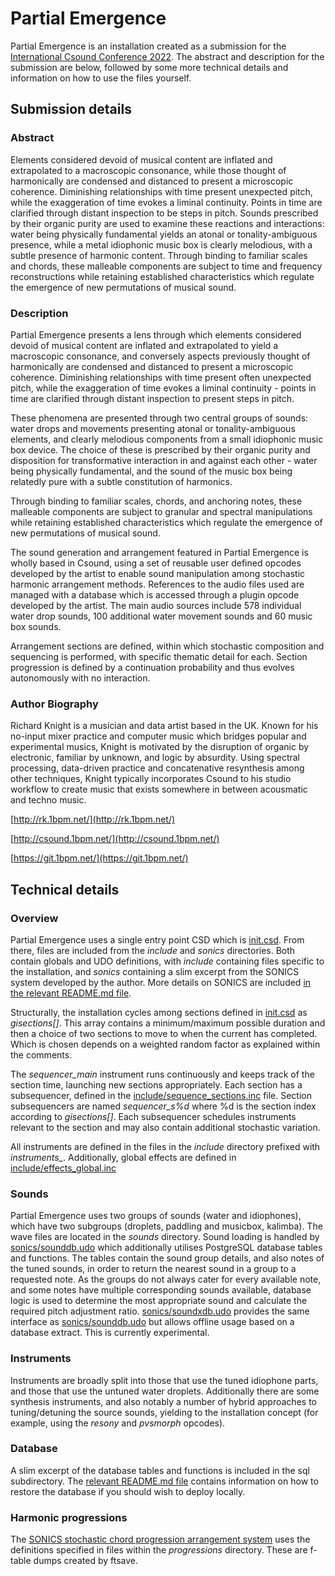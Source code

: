 # Partial Emergence

Partial Emergence is an installation created as a submission for the [International Csound Conference 2022](https://www.csound.com/icsc2022/).
The abstract and description for the submission are below, followed by some more technical details and information on how to use the files yourself.

## Submission details

### Abstract
Elements considered devoid of musical content are inflated and extrapolated to a macroscopic consonance, while those thought of harmonically are condensed and distanced to present a microscopic coherence. Diminishing relationships with time present unexpected pitch, while the exaggeration of time evokes a liminal continuity. Points in time are clarified through distant inspection to be steps in pitch.
Sounds prescribed by their organic purity are used to examine these reactions and interactions: water being physically fundamental yields an atonal or tonality-ambiguous presence, while a metal idiophonic music box is clearly melodious, with a subtle presence of harmonic content.
Through binding to familiar scales and chords, these malleable components are subject to time and frequency reconstructions while retaining established characteristics which regulate the emergence of new permutations of musical sound.

### Description
Partial Emergence presents a lens through which elements considered devoid of musical content are inflated and extrapolated to yield a macroscopic consonance, and conversely aspects previously thought of harmonically are condensed and distanced to present a microscopic coherence. Diminishing relationships with time present often unexpected pitch, while the exaggeration of time evokes a liminal continuity - points in time are clarified through distant inspection to present steps in pitch.

These phenomena are presented through two central groups of sounds: water drops and movements presenting atonal or tonality-ambiguous elements, and clearly melodious components from a small idiophonic music box device. The choice of these is prescribed by their organic purity and disposition for transformative interaction in and against each other - water being physically fundamental, and the sound of the music box being relatedly pure with a subtle constitution of harmonics.

Through binding to familiar scales, chords, and anchoring notes, these malleable components are subject to granular and spectral manipulations while retaining established characteristics which regulate the emergence of new permutations of musical sound.

The sound generation and arrangement featured in Partial Emergence is wholly based in Csound, using a set of reusable user defined opcodes developed by the artist to enable sound manipulation among stochastic harmonic arrangement methods.
References to the audio files used are managed with a database which is accessed through a plugin opcode developed by the artist. The main audio sources include 578 individual water drop sounds, 100 additional water movement sounds and 60 music box sounds.

Arrangement sections are defined, within which stochastic composition and sequencing is performed, with specific thematic detail for each. Section progression is defined by a continuation probability and thus evolves autonomously with no interaction.


### Author Biography
Richard Knight is a musician and data artist based in the UK. Known for his no-input mixer practice and computer music which bridges popular and experimental musics, Knight is motivated by the disruption of organic by electronic, familiar by unknown, and logic by absurdity.
Using spectral processing, data-driven practice and concatenative resynthesis among other techniques, Knight typically incorporates Csound to his studio workflow to create music that exists somewhere in between acousmatic and techno music.

[http://rk.1bpm.net/](http://rk.1bpm.net/)

[http://csound.1bpm.net/](http://csound.1bpm.net/)

[https://git.1bpm.net/](https://git.1bpm.net/)



## Technical details

### Overview
Partial Emergence uses a single entry point CSD which is [init.csd](init.csd). From there, files are included from the *include* and *sonics* directories.
Both contain globals and UDO definitions, with *include* containing files specific to the installation, and *sonics* containing a slim excerpt from the SONICS system developed by the author.
More details on SONICS are included [in the relevant README.md file](sonics/README.md).

Structurally, the installation cycles among sections defined in [init.csd](init.csd) as *gisections[]*. This array contains a minimum/maximum possible duration and then a choice of two sections to move to when the current has completed.
Which is chosen depends on a weighted random factor as explained within the comments.

The *sequencer_main* instrument runs continuously and keeps track of the section time, launching new sections appropriately. Each section has a subsequencer, defined in
the [include/sequence_sections.inc](include/sequence_sections.inc) file. Section subsequencers are named *sequencer_s%d* where %d is the section index according to *gisections[]*.
Each subsequencer schedules instruments relevant to the section and may also contain additional stochastic variation.

All instruments are defined in the files in the *include* directory prefixed with *instruments_*. Additionally, global effects are defined in [include/effects_global.inc](include/effects_global.inc)


### Sounds
Partial Emergence uses two groups of sounds (water and idiophones), which have two subgroups (droplets, paddling and musicbox, kalimba).
The wave files are located in the *sounds* directory. Sound loading is handled by [sonics/sounddb.udo](sonics/sounddb.udo) which additionally utilises PostgreSQL database tables and functions. 
The tables contain the sound group details, and also notes of the tuned sounds, in order to return the nearest sound in a group to a requested note. 
As the groups do not always cater for every available note, and some notes have multiple corresponding sounds available, database logic is used to determine the most appropriate sound and calculate the required pitch adjustment ratio.
[sonics/soundxdb.udo](sonics/soundxdb.udo) provides the same interface as [sonics/sounddb.udo](sonics/sounddb.udo) but allows offline usage based on a database extract. This is currently experimental.


### Instruments
Instruments are broadly split into those that use the tuned idiophone parts, and those that use the untuned water droplets. Additionally there are some synthesis instruments, and also notably a number of hybrid approaches to 
tuning/detuning the source sounds, yielding to the installation concept (for example, using the *resony* and *pvsmorph* opcodes).


### Database
A slim excerpt of the database tables and functions is included in the sql subdirectory. The [relevant README.md file](sql/README.md) contains information on how to restore the database if you should wish to deploy locally.


### Harmonic progressions
The [SONICS stochastic chord progression arrangement system](sonics/sequencing_melodic.udo) uses the definitions specified in files within the *progressions* directory.
These are f-table dumps created by ftsave.
